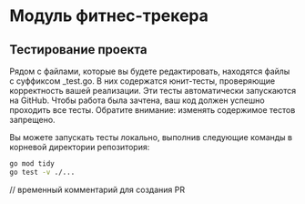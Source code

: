 # Модуль фитнес-трекера

## Тестирование проекта

Рядом с файлами, которые вы будете редактировать, находятся файлы с суффиксом _test.go. В них содержатся юнит-тесты, проверяющие корректность вашей реализации. Эти тесты автоматически запускаются на GitHub. Чтобы работа была зачтена, ваш код должен успешно проходить все тесты. Обратите внимание: изменять содержимое тестов запрещено.

Вы можете запускать тесты локально, выполнив следующие команды в корневой директории репозитория:

```bash
go mod tidy
go test -v ./...
```

// временный комментарий для создания PR
